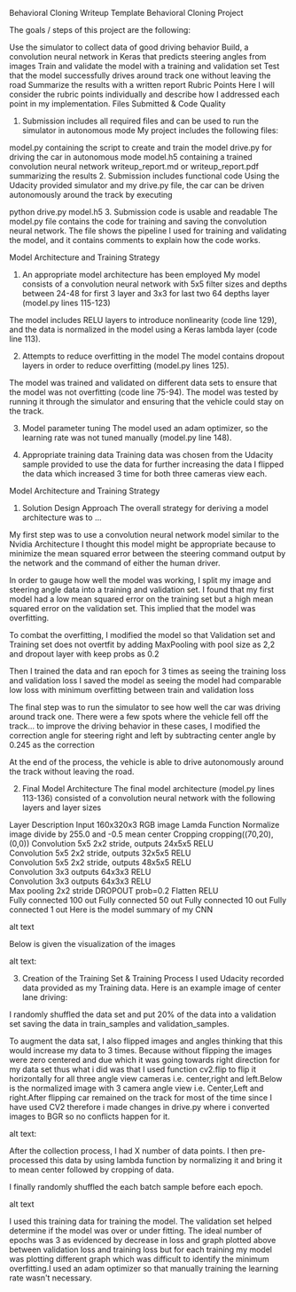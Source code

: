 Behavioral Cloning
Writeup Template
Behavioral Cloning Project

The goals / steps of this project are the following:

Use the simulator to collect data of good driving behavior
Build, a convolution neural network in Keras that predicts steering angles from images
Train and validate the model with a training and validation set
Test that the model successfully drives around track one without leaving the road
Summarize the results with a written report
Rubric Points
Here I will consider the rubric points individually and describe how I addressed each point in my implementation.
Files Submitted & Code Quality
1. Submission includes all required files and can be used to run the simulator in autonomous mode
My project includes the following files:

model.py containing the script to create and train the model
drive.py for driving the car in autonomous mode
model.h5 containing a trained convolution neural network
writeup_report.md or writeup_report.pdf summarizing the results
2. Submission includes functional code
Using the Udacity provided simulator and my drive.py file, the car can be driven autonomously around the track by executing

python drive.py model.h5
3. Submission code is usable and readable
The model.py file contains the code for training and saving the convolution neural network. The file shows the pipeline I used for training and validating the model, and it contains comments to explain how the code works.

Model Architecture and Training Strategy
1. An appropriate model architecture has been employed
My model consists of a convolution neural network with 5x5 filter sizes and depths between 24-48 for first 3 layer and 3x3 for last two 64 depths layer (model.py lines 115-123)

The model includes RELU layers to introduce nonlinearity (code line 129), and the data is normalized in the model using a Keras lambda layer (code line 113).

2. Attempts to reduce overfitting in the model
The model contains dropout layers in order to reduce overfitting (model.py lines 125).

The model was trained and validated on different data sets to ensure that the model was not overfitting (code line 75-94). The model was tested by running it through the simulator and ensuring that the vehicle could stay on the track.

3. Model parameter tuning
The model used an adam optimizer, so the learning rate was not tuned manually (model.py line 148).

4. Appropriate training data
Training data was chosen from the Udacity sample provided to use the data for further increasing the data I flipped the data which increased 3 time for both three cameras view each.

Model Architecture and Training Strategy
1. Solution Design Approach
The overall strategy for deriving a model architecture was to ...

My first step was to use a convolution neural network model similar to the Nvidia Architecture I thought this model might be appropriate because to minimize the mean squared error between the steering command output by the network and the command of either the human driver.

In order to gauge how well the model was working, I split my image and steering angle data into a training and validation set. I found that my first model had a low mean squared error on the training set but a high mean squared error on the validation set. This implied that the model was overfitting.

To combat the overfitting, I modified the model so that Validation set and Training set does not overtfit by adding MaxPooling with pool size as 2,2 and dropout layer with keep probs as 0.2

Then I trained the data and ran epoch for 3 times as seeing the training loss and validation loss I saved the model as seeing the model had comparable low loss with minimum overfitting between train and validation loss

The final step was to run the simulator to see how well the car was driving around track one. There were a few spots where the vehicle fell off the track... to improve the driving behavior in these cases, I modified the correction angle for steering right and left by subtracting center angle by 0.245 as the correction

At the end of the process, the vehicle is able to drive autonomously around the track without leaving the road.

2. Final Model Architecture
The final model architecture (model.py lines 113-136) consisted of a convolution neural network with the following layers and layer sizes

Layer	Description
Input	160x320x3 RGB image
Lamda Function	Normalize image divide by 255.0 and -0.5 mean center
Cropping	cropping((70,20),(0,0))
Convolution 5x5	2x2 stride, outputs 24x5x5
RELU	
Convolution 5x5	2x2 stride, outputs 32x5x5
RELU	
Convolution 5x5	2x2 stride, outputs 48x5x5
RELU	
Convolution 3x3	outputs 64x3x3
RELU	
Convolution 3x3	outputs 64x3x3
RELU	
Max pooling	2x2 stride
DROPOUT	prob=0.2
Flatten	
RELU	
Fully connected	100 out
Fully connected	50 out
Fully connected	10 out
Fully connected	1 out
Here is the model summary of my CNN

alt text

Below is given the visualization of the images

alt text:

3. Creation of the Training Set & Training Process
I used Udacity recorded data provided as my Training data. Here is an example image of center lane driving:

I randomly shuffled the data set and put 20% of the data into a validation set saving the data in train_samples and validation_samples.

To augment the data sat, I also flipped images and angles thinking that this would increase my data to 3 times. Because without flipping the images were zero centered and due which it was going towards right direction for my data set thus what i did was that I used function cv2.flip to flip it horizontally for all three angle view cameras i.e. center,right and left.Below is the normalized image with 3 camera angle view i.e. Center,Left and right.After flipping car remained on the track for most of the time since I have used CV2 therefore i made changes in drive.py where i converted images to BGR so no conflicts happen for it.

alt text:

After the collection process, I had X number of data points. I then pre-processed this data by using lambda function by normalizing it and bring it to mean center followed by cropping of data.

I finally randomly shuffled the each batch sample before each epoch.

alt text

I used this training data for training the model. The validation set helped determine if the model was over or under fitting. The ideal number of epochs was 3 as evidenced by decrease in loss and graph plotted above between validation loss and training loss but for each training my model was plotting different graph which was difficult to identify the minimum overfitting.I used an adam optimizer so that manually training the learning rate wasn't necessary.

